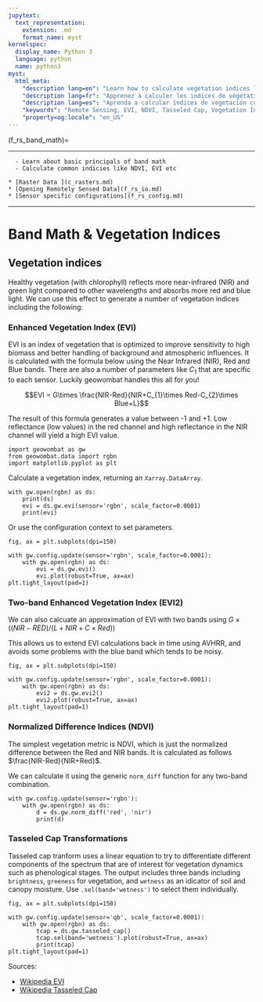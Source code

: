 ```yaml
---
jupytext:
  text_representation:
    extension: .md
    format_name: myst
kernelspec:
  display_name: Python 3
  language: python
  name: python3
myst:
  html_meta:
    "description lang=en": "Learn how to calculate vegetation indices like EVI, NDVI, and Tasseled Cap from remotely sensed data using python"
    "description lang=fr": "Apprenez à calculer les indices de végétation tels que EVI, NDVI et Tasseled Cap à partir de données détectées à distance à l'aide de python"
    "description lang=es": "Aprenda a calcular índices de vegetación como EVI, NDVI y Tasseled Cap a partir de datos de detección remota usando Python"
    "keywords": "Remote Sensing, EVI, NDVI, Tasseled Cap, Vegetation Index"
    "property=og:locale": "en_US"
---
```

 

(f_rs_band_math)=

---------------
```{admonition} Learning Objectives
  - Learn about basic principals of band math
  - Calculate common indicies like NDVI, EVI etc
```
```{admonition} Review
* [Raster Data ](c_rasters.md)
* [Opening Remotely Sensed Data](f_rs_io.md)
* [Sensor specific configurations](f_rs_config.md)
```
--------------


# Band Math & Vegetation Indices

## Vegetation indices
Healthy vegetation (with chlorophyll) reflects more near-infrared (NIR) and green light compared to other wavelengths and absorbs more red and blue light. We can use this effect to generate a number of vegetation indices including the following:


### Enhanced Vegetation Index (EVI)
EVI is an index of vegetation that is optimized to improve sensitivity to high biomass and better handling of background and atmospheric influences. It is calculated with the formula below using the Near Infrared (NIR), Red and Blue bands. There are also a number of parameters like $C_{1}$ that are specific to each sensor. Luckily geowombat handles this all for you! 

$$EVI = G\times \frac{NIR-Red}{NIR+C_{1}\times Red-C_{2}\times Blue+L}$$

The result of this formula generates a value between -1 and +1.  Low reflectance (low values) in the red channel and high reflectance in the NIR channel will yield a high EVI value.

```{code-cell} ipython3
import geowombat as gw
from geowombat.data import rgbn
import matplotlib.pyplot as plt

```

Calculate a vegetation index, returning an `Xarray.DataArray`.

```{code-cell} ipython3
with gw.open(rgbn) as ds:
    print(ds)
    evi = ds.gw.evi(sensor='rgbn', scale_factor=0.0001)
    print(evi)
```

Or use the configuration context to set parameters.

```{code-cell} ipython3
fig, ax = plt.subplots(dpi=150)

with gw.config.update(sensor='rgbn', scale_factor=0.0001):
    with gw.open(rgbn) as ds:
        evi = ds.gw.evi()
        evi.plot(robust=True, ax=ax)
plt.tight_layout(pad=1)
```

### Two-band Enhanced Vegetation Index (EVI2)
We can also calcuate an approximation of EVI with two bands using $G\times ((NIR-RED)/(L+NIR+C\times Red))$

This allows us to extend EVI calculations back in time using AVHRR, and avoids some problems with the blue band which tends to be noisy. 

```{code-cell} ipython3
fig, ax = plt.subplots(dpi=150)

with gw.config.update(sensor='rgbn', scale_factor=0.0001):
    with gw.open(rgbn) as ds:
        evi2 = ds.gw.evi2()
        evi2.plot(robust=True, ax=ax)
plt.tight_layout(pad=1)
```

### Normalized Difference Indices (NDVI)
The simplest vegetation metric is NDVI, which is just the normalized difference between the Red and NIR bands. It is calculated as follows $\frac{NIR-Red}{NIR+Red}$.

We can calculate it using the generic `norm_diff` function for any two-band combination.

```{code-cell} ipython3
with gw.config.update(sensor='rgbn'):
    with gw.open(rgbn) as ds:
        d = ds.gw.norm_diff('red', 'nir')
        print(d)
```

### Tasseled Cap Transformations
Tasseled cap tranform uses a linear equation to try to differentiate different components of the spectrum that are of interest for vegetation dynamics such as phenological stages. The output includes three bands including `brightness`, `greeness` for vegetation, and `wetness` as an idicator of soil and canopy moisture. Use `.sel(band='wetness')` to select them individually.

```{code-cell} ipython3
fig, ax = plt.subplots(dpi=150)

with gw.config.update(sensor='qb', scale_factor=0.0001):
    with gw.open(rgbn) as ds:
        tcap = ds.gw.tasseled_cap()
        tcap.sel(band='wetness').plot(robust=True, ax=ax)
        print(tcap)
plt.tight_layout(pad=1)

``` 

Sources: 
- [Wikipedia EVI](https://en.wikipedia.org/wiki/Enhanced_vegetation_index)
- [Wikipedia Tasseled Cap](https://en.wikipedia.org/wiki/Tasseled_cap_transformation)